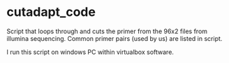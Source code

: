 # cutadapt_code
Script that loops through and cuts the primer from the 96x2 files from illumina sequencing. 
Common primer pairs (used by us) are listed in script.

I run this script on windows PC within virtualbox software.
